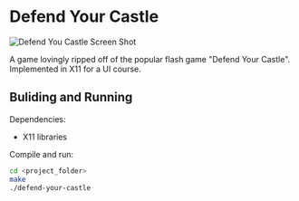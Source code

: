 # Defend Your Castle

![Defend You Castle Screen Shot](https://raw.github.com/DeadHeadRussell/website/master/Servers/data/images/personalProjects/Defend%20Your%20Castle.png)

A game lovingly ripped off of the popular flash game "Defend Your Castle".  Implemented in X11 for a UI course.

## Buliding and Running

Dependencies:
* X11 libraries

Compile and run:
```bash
cd <project_folder>
make
./defend-your-castle
```

